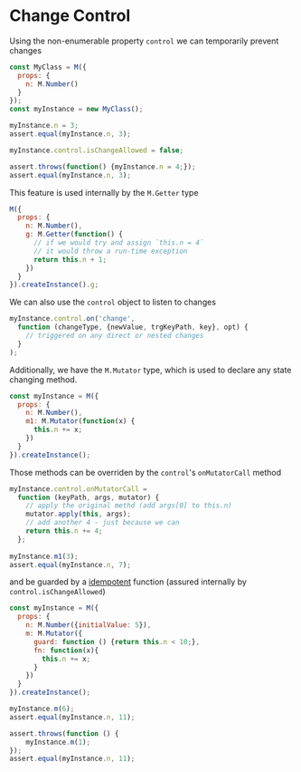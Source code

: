 # Change Control

Using the non-enumerable property `control` we can temporarily prevent changes

```js
const MyClass = M({
  props: {
    n: M.Number()
  }
});
const myInstance = new MyClass();

myInstance.n = 3;
assert.equal(myInstance.n, 3);

myInstance.control.isChangeAllowed = false;

assert.throws(function() {myInstance.n = 4;});
assert.equal(myInstance.n, 3);
```

This feature is used internally by the `M.Getter` type

```js 
M({
  props: {
    n: M.Number(),
    g: M.Getter(function() {
      // if we would try and assign `this.n = 4`
      // it would throw a run-time exception 
      return this.n + 1;
    })
  }
}).createInstance().g;
```
We can also use the `control` object to listen to changes

```js
myInstance.control.on('change', 
  function (changeType, {newValue, trgKeyPath, key}, opt) {
    // triggered on any direct or nested changes
  }
);
```

Additionally, we have the `M.Mutator` type, which is used to declare any state changing method.

```js
const myInstance = M({
  props: {
    n: M.Number(),
    m1: M.Mutator(function(x) {
      this.n += x;
    })
  }
}).createInstance();
```

Those methods can be overriden by the `control`'s `onMutatorCall` method

```js
myInstance.control.onMutatorCall = 
  function (keyPath, args, mutator) {
    // apply the original methd (add args[0] to this.n)
    mutator.apply(this, args); 
    // add another 4 - just because we can
    return this.n += 4; 
  };
    
myInstance.m1(3);
assert.equal(myInstance.n, 7);
```

and be guarded by a [idempotent](https://en.wikipedia.org/wiki/Idempotence) function (assured internally by `control.isChangeAllowed`)

```js
const myInstance = M({
  props: {
    n: M.Number({initialValue: 5}),
    m: M.Mutator({
      guard: function () {return this.n < 10;},
      fn: function(x){
        this.n += x;
      }
    })
  }
}).createInstance();

myInstance.m(6);
assert.equal(myInstance.n, 11);

assert.throws(function () {
    myInstance.m(1);
});
assert.equal(myInstance.n, 11);
```